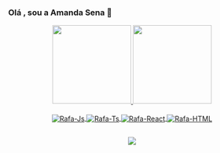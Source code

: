 ### Olá , sou a Amanda Sena 👋

 
 <div align="center">
    <a href="https://github.com/rafaballerini">
  <img height="160em" src="https://github-readme-stats.vercel.app/api?username=AmandaLivramento&show_icons=true&theme=dracula&include_all_commits=true&count_private=true"/>
  <img height="160em" src="https://github-readme-stats.vercel.app/api/top-langs/?username=AmandaLivramento&layout=compact&langs_count=7&theme=dracula"/>
  <div>



<div style="display: inline_block"><br>
  <img align="center" alt="Rafa-Js" src="https://img.shields.io/badge/HTML5-E34F26?style=for-the-badge&logo=html5&logoColor=white">
  <img align="center" alt="Rafa-Ts" src="https://img.shields.io/badge/CSS3-1572B6?style=for-the-badge&logo=css3&logoColor=white">
  <img align="center" alt="Rafa-React" src="https://img.shields.io/badge/PHP-777BB4?style=for-the-badge&logo=php&logoColor=white">
  <img align="center" alt="Rafa-HTML"  src="https://img.shields.io/badge/Laravel-FF2D20?style=for-the-badge&logo=laravel&logoColor=white">
  
 

  ##
  
  
  
  <div> 
  
 <a href="https://www.linkedin.com/in/amandasena" target="_blank"><img src="https://img.shields.io/badge/-LinkedIn-%230077B5?style=for-the-badge&logo=linkedin&logoColor=white" target="_blank"></a> 
 
  
 
</div>
